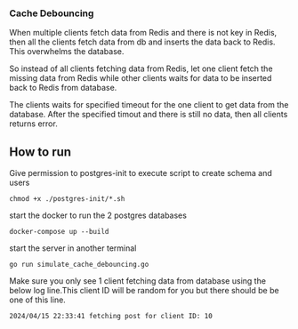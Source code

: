 ### Cache Debouncing

When multiple clients fetch data from Redis and there is not key in Redis,
then all the clients fetch data from db and inserts the data back to Redis.
This overwhelms the database.

So instead of all clients fetching data from Redis, let one client fetch the
missing data from Redis while other clients waits for data to be inserted
back to Redis from database.

The clients waits for specified timeout for the one client to get data from
the database. After the specified timout and there is still no data, then
all clients returns error.

## How to run

Give permission to postgres-init to execute script to create schema and users

```shell
chmod +x ./postgres-init/*.sh
```

start the docker to run the 2 postgres databases

```shell
docker-compose up --build
```

start the server in another terminal

```shell
go run simulate_cache_debouncing.go
```

Make sure you only see 1 client fetching data from database using
the below log line.This client ID will be random for you but there should
be be one of this line.

```shell
2024/04/15 22:33:41 fetching post for client ID: 10
```
